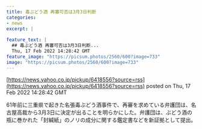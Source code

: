 ```yaml
---
title: 毒ぶどう酒 再審可否は3月3日判断
categories:
- news
excerpt: |
  
feature_text: |
  ## 毒ぶどう酒 再審可否は3月3日判断...
  Thu, 17 Feb 2022 14:28:42 GMT
feature_image: "https://picsum.photos/2560/600?image=733"
image: "https://picsum.photos/2560/600?image=733"
---
```


[https://news.yahoo.co.jp/pickup/6418556?source=rss](https://news.yahoo.co.jp/pickup/6418556?source=rss)
posted on Thu, 17 Feb 2022 14:28:42 GMT

<!--more-->

61年前に三重県で起きた名張毒ぶどう酒事件で、再審を求めている弁護団は、名古屋高裁から3月3日に決定が出ることを明らかにした。弁護団は、ぶどう酒の瓶に巻かれた「封緘紙」のノリの成分に関する鑑定書などを新証拠として提出。
